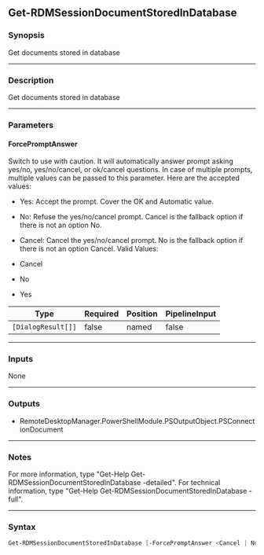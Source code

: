 Get-RDMSessionDocumentStoredInDatabase
--------------------------------------

### Synopsis
Get documents stored in database

---

### Description

Get documents stored in database

---

### Parameters
#### **ForcePromptAnswer**
Switch to use with caution. It will automatically answer prompt asking yes/no, yes/no/cancel, or ok/cancel questions. In case of multiple prompts, multiple values can be passed to this parameter. Here are the accepted values:
* Yes: Accept the prompt. Cover the OK and Automatic value.
* No: Refuse the yes/no/cancel prompt. Cancel is the fallback option if there is not an option No.
* Cancel: Cancel the yes/no/cancel prompt. No is the fallback option if there is not an option Cancel.
Valid Values:

* Cancel
* No
* Yes

|Type              |Required|Position|PipelineInput|
|------------------|--------|--------|-------------|
|`[DialogResult[]]`|false   |named   |false        |

---

### Inputs
None

---

### Outputs
* RemoteDesktopManager.PowerShellModule.PSOutputObject.PSConnectionDocument

---

### Notes
For more information, type "Get-Help Get-RDMSessionDocumentStoredInDatabase -detailed". For technical information, type "Get-Help Get-RDMSessionDocumentStoredInDatabase -full".

---

### Syntax
```PowerShell
Get-RDMSessionDocumentStoredInDatabase [-ForcePromptAnswer <Cancel | No | Yes>] [<CommonParameters>]
```
